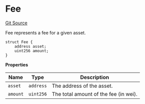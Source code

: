 # Fee
[Git Source](https://github.com/titlesnyc/wallflower-contract-v2/blob/190d4e66726023743d2d6974c49be143469e59b9/src/shared/Common.sol)

Fee represents a fee for a given asset.


```solidity
struct Fee {
    address asset;
    uint256 amount;
}
```

**Properties**

|Name|Type|Description|
|----|----|-----------|
|`asset`|`address`|The address of the asset.|
|`amount`|`uint256`|The total amount of the fee (in wei).|

